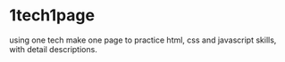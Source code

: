 # 1tech1page
using one tech make one page to practice html, css and javascript skills, with detail descriptions.


    